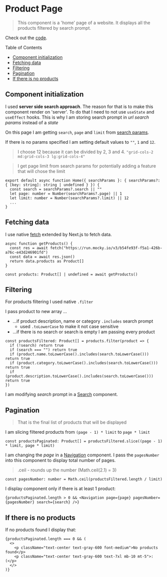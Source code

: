 # Product Page

> This component is a 'home' page of a website. It displays all the products filtered by search prompt.

Check out the [code](/src/app/page.tsx).

Table of Contents

- [Component initialization](https://github.com/AndreyPerunov/products-search/blob/main/docs/ProductsPage.md#component-initialization)
- [Fetching data](https://github.com/AndreyPerunov/products-search/blob/main/docs/ProductsPage.md#fetching-data)
- [Filtering](https://github.com/AndreyPerunov/products-search/blob/main/docs/ProductsPage.md#filtering)
- [Pagination](https://github.com/AndreyPerunov/products-search/blob/main/docs/ProductsPage.md#pagination)
- [If there is no products](https://github.com/AndreyPerunov/products-search/blob/main/docs/ProductsPage.md#if-there-is-no-products)

## Component initialization

I used **server side search approach**. The reason for that is to make this component render on 'server'. To do that I need to not use `useState` and `useEffect` hooks. This is why I am storing search prompt in _url search params_ instead of a _state_

On this page I am getting `search`, `page` and `limit` from [search params](https://nextjs.org/docs/app/api-reference/file-conventions/page#searchparams-optional).

If there is no params specified I am setting default values to `""`, `1` and `12`.

> I choose 12 because it can be divided by 2, 3 and 4. `"grid-cols-2 md:grid-cols-3 lg:grid-cols-4"`

> I get page limit from search params for potentially adding a feature that will chose the limit

```
export default async function Home({ searchParams }: { searchParams?: { [key: string]: string | undefined } }) {
  const search = searchParams?.search || ""
  let page: number = Number(searchParams?.page) || 1
  let limit: number = Number(searchParams?.limit) || 12
  ...
}
```

## Fetching data

I use native [fetch](https://nextjs.org/docs/app/building-your-application/data-fetching/fetching-caching-and-revalidating#fetching-data-on-the-server-with-fetch) extended by Next.js to fetch data.

```
async function getProducts() {
  const res = await fetch("https://run.mocky.io/v3/b54fe93f-f5a1-426b-a76c-e43d246901fd")
  const data = await res.json()
  return data.products as Product[]
}
```

```
const products: Product[] | undefined = await getProducts()
```

## Filtering

For products filtering I used native `.filter`

I pass product to new array ...

- ...if product description, name or category `.includes` search prompt
  - used `.toLowerCase` to make it not case sensitive
- ...if there is no search or search is empty I am passing every product

```
const productsFiltered: Product[] = products.filter(product => {
  if (!search) return true
  if (search === "") return true
  if (product.name.toLowerCase().includes(search.toLowerCase())) return true
  if (product.category.toLowerCase().includes(search.toLowerCase())) return true
  if (product.description.toLowerCase().includes(search.toLowerCase())) return true
})
```

I am modifying _search_ prompt in a [Search](/docs/Search.md) component.

## Pagination

> That is the final list of products that will be displayed

I am slicing filtered products from `(page - 1) * limit` to `page * limit`

```
const productsPaginated: Product[] = productsFiltered.slice((page - 1) * limit, page * limit)
```

I am changing the _page_ in a [Navigation](/docs/Navigation.md) component. I pass the `pagesNumber` into this component to display total number of pages.

> .ceil - rounds up the number (Math.ceil(2.1) = 3)

```
const pagesNumber: number = Math.ceil(productsFiltered.length / limit)
```

I display component <Navigation /> only if there is at least 1 product:

```
{productsPaginated.length > 0 && <Navigation page={page} pagesNumber={pagesNumber} search={search} />}
```

## If there is no products

If no products found I display that:

```
{productsPaginated.length === 0 && (
  <>
    <p className="text-center text-gray-600 font-medium">No products found</p>
    <p className="text-center text-gray-600 text-7xl mb-10 mt-5">:(</p>
  </>
)}
```
